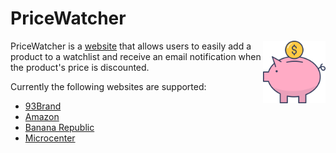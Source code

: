 # PriceWatcher
<img src="frontend/public/piggy-bank-512.png" align="right" alt="PriceWatcher Logo" width="100" height="100">

PriceWatcher is a [website](https://pricewatcher-website.herokuapp.com) that allows users to easily add a product to a watchlist and receive an email notification when the product's price is discounted.

Currently the following websites are supported: 
* [93Brand](https://93brand.com/)
* [Amazon](https://amazon.com/)
* [Banana Republic](https://bananarepublic.gap.com/)
* [Microcenter](https://www.microcenter.com/)
